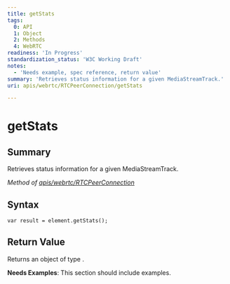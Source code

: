 ```yaml
---
title: getStats
tags:
  0: API
  1: Object
  2: Methods
  4: WebRTC
readiness: 'In Progress'
standardization_status: 'W3C Working Draft'
notes:
  - 'Needs example, spec reference, return value'
summary: 'Retrieves status information for a given MediaStreamTrack.'
uri: apis/webrtc/RTCPeerConnection/getStats

---
```

# getStats

## Summary

Retrieves status information for a given MediaStreamTrack.

*Method of [apis/webrtc/RTCPeerConnection](/apis/webrtc/RTCPeerConnection)*

## Syntax

``` {.js}
var result = element.getStats();
```

## Return Value

Returns an object of type .

**Needs Examples**: This section should include examples.

